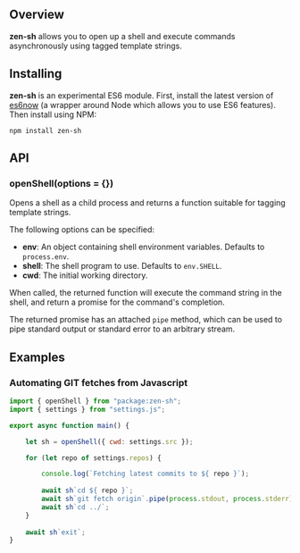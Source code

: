 ## Overview ##

**zen-sh** allows you to open up a shell and execute commands asynchronously using
tagged template strings.

## Installing ##

**zen-sh** is an experimental ES6 module.  First, install the latest version
of [es6now](https://github.com/zenparsing/es6now) (a wrapper around Node which allows you
to use ES6 features).  Then install using NPM:

```
npm install zen-sh
```

## API ##

### openShell(options = {}) ###

Opens a shell as a child process and returns a function suitable for tagging template
strings.

The following options can be specified:

- **env**: An object containing shell environment variables.  Defaults to `process.env`.
- **shell**:  The shell program to use.  Defaults to `env.SHELL`.
- **cwd**:  The initial working directory.

When called, the returned function will execute the command string in the shell, and
return a promise for the command's completion.

The returned promise has an attached `pipe` method, which can be used to pipe standard
output or standard error to an arbitrary stream.

## Examples ##

### Automating GIT fetches from Javascript ###

```js
import { openShell } from "package:zen-sh";
import { settings } from "settings.js";

export async function main() {

    let sh = openShell({ cwd: settings.src });

    for (let repo of settings.repos) {

        console.log(`Fetching latest commits to ${ repo }`);
    
        await sh`cd ${ repo }`;
        await sh`git fetch origin`.pipe(process.stdout, process.stderr);
        await sh`cd ../`;
    }
    
    await sh`exit`;
}

```
